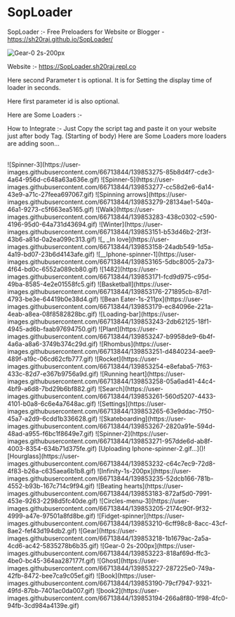 # SopLoader
SopLoader :- Free Preloaders for Website or Blogger - https://sh20raj.github.io/SopLoader/

![Gear-0 2s-200px](https://user-images.githubusercontent.com/66713844/139852925-95d2bf9b-2210-491a-9809-a18a880a2393.gif)

Website :- https://SopLoader.sh20raj.repl.co

Here second Parameter t is optional. It is for Setting the display time of loader in seconds.

Here first parameter id is also optional.


Here are Some Loaders :-

How to Integrate :- Just Copy the script tag and paste it on your website just after body Tag. (Starting of body)
Here are Some Loaders more loaders are adding soon...

<br>
![Spinner-3](https://user-images.githubusercontent.com/66713844/139853275-85b8d4f7-cde3-4a64-956d-c648a63a636e.gif)
![Spinner-5](https://user-images.githubusercontent.com/66713844/139853277-cc58d2e6-6a14-43e9-a71c-27feea697067.gif)
![Spinning arrows](https://user-images.githubusercontent.com/66713844/139853279-28134ae1-540a-46a1-9273-c5f663ea5165.gif)
![Walk](https://user-images.githubusercontent.com/66713844/139853283-438c0302-c590-4196-95d0-64a731d43694.gif)
![Winter](https://user-images.githubusercontent.com/66713844/139853151-b53d46b2-2f3f-43b6-a81d-0a2ea099c313.gif)
![_ _In love](https://user-images.githubusercontent.com/66713844/139853158-24adb549-1d5a-4a19-bd07-23b6d4143afe.gif)
![__Iphone-spinner-1](https://user-images.githubusercontent.com/66713844/139853165-5dbc8005-2a73-4f64-bd0c-6552a089cb80.gif)
![1482](https://user-images.githubusercontent.com/66713844/139853171-fcd9d975-c95d-49ba-8585-4e2e01558fc5.gif)
![Basketball](https://user-images.githubusercontent.com/66713844/139853176-271895cb-87d1-4793-be3e-64419b0e38d4.gif)
![Bean Eater-1s-211px](https://user-images.githubusercontent.com/66713844/139853179-ec84096e-221a-4eab-a8ea-08f8582828bc.gif)
![Loading-bar](https://user-images.githubusercontent.com/66713844/139853243-2db62125-18f1-4945-ad6b-faab97694750.gif)
![Plant](https://user-images.githubusercontent.com/66713844/139853247-b9958de9-6b4f-4a6a-a8a6-3749b374c29d.gif)
![Rhombus](https://user-images.githubusercontent.com/66713844/139853251-d4840234-aee9-489f-a19c-06cd62cfb777.gif)
![Rocket](https://user-images.githubusercontent.com/66713844/139853254-e8efaba5-7f63-433c-82d7-e367b9756a9d.gif)
![Running heart](https://user-images.githubusercontent.com/66713844/139853258-05a6ad41-44c4-4bf9-a6d8-7bd29b6bf882.gif)
![Search](https://user-images.githubusercontent.com/66713844/139853261-560d5207-4433-4101-b0a8-6c6e4a7648ac.gif)
![Settings](https://user-images.githubusercontent.com/66713844/139853265-63e9ddac-7f50-45a7-a2d9-6cdd1b336628.gif)
![Skateboarding](https://user-images.githubusercontent.com/66713844/139853267-2820a91e-594d-48ad-a955-f6bc1f8649e7.gif)
![Spinner-2](https://user-images.githubusercontent.com/66713844/139853271-957dde6d-ab8f-4003-8354-634b71d375fe.gif)
[Uploading Iphone-spinner-2.gif…]()![Hourglass](https://user-images.githubusercontent.com/66713844/139853232-c64c7ec9-72d8-4f83-b26a-c635aea6b1b8.gif)
![Infinity-1s-200px](https://user-images.githubusercontent.com/66713844/139853235-52dcb166-781b-4552-b93b-167c714c9f94.gif)
![Beating hearts](https://user-images.githubusercontent.com/66713844/139853183-872af5d0-7991-453e-9263-2298d5fc40de.gif)
![Circles-menu-3](https://user-images.githubusercontent.com/66713844/139853205-2174c90f-9f32-4999-a47e-97501a8fd8be.gif)
![Fidget-spinner](https://user-images.githubusercontent.com/66713844/139853210-6cff98c8-8acc-43cf-8ae2-fef43d194db2.gif)
![Gear](https://user-images.githubusercontent.com/66713844/139853218-1b1679ac-2a5a-4cd6-ac42-5835278b6b35.gif)
![Gear-0 2s-200px](https://user-images.githubusercontent.com/66713844/139853223-818af69d-ffc3-4be0-bc45-364aa287177f.gif)
![Ghost](https://user-images.githubusercontent.com/66713844/139853227-287225e0-749a-42fb-8472-bee7ca9c05ef.gif)
 ![Book](https://user-images.githubusercontent.com/66713844/139853190-79cf7947-9321-49fd-87bb-7401ac0da007.gif)
![book2](https://user-images.githubusercontent.com/66713844/139853194-266a8f80-1f98-4fc0-94fb-3cd984a4139e.gif)
